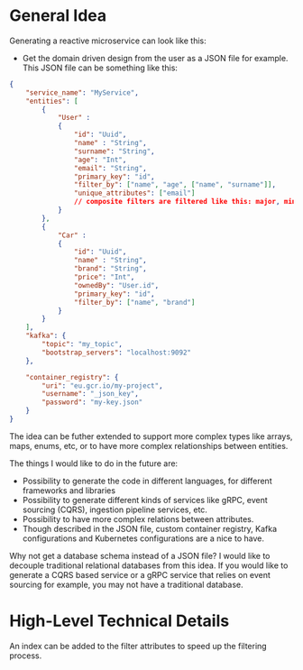 # General Idea

Generating a reactive microservice can look like this:

- Get the domain driven design from the user as a JSON file for example. This JSON file can be something like this:
```json
{
    "service_name": "MyService",
    "entities": [
        {
            "User" : 
            {
                "id": "Uuid",
                "name" : "String",
                "surname": "String",
                "age": "Int",
                "email": "String",
                "primary_key": "id",
                "filter_by": ["name", "age", ["name", "surname"]],
                "unique_attributes": ["email"]
                // composite filters are filtered like this: major, minor, subminor, etc.
            }
        },
        {
            "Car" : 
            {
                "id": "Uuid",
                "name" : "String",
                "brand": "String",
                "price": "Int",
                "ownedBy": "User.id",
                "primary_key": "id",
                "filter_by": ["name", "brand"]
            }
        }
    ],
    "kafka": {
        "topic": "my_topic",
        "bootstrap_servers": "localhost:9092"
    },

    "container_registry": {
        "uri": "eu.gcr.io/my-project",
        "username": "_json_key",
        "password": "my-key.json"
    }
}

```
The idea can be futher extended to support more complex types like arrays, maps, enums, etc, or to have more complex relationships between entities.

The things I would like to do in the future are:
- Possibility to generate the code in different languages, for different frameworks and libraries
- Possibility to generate different kinds of services like gRPC, event sourcing (CQRS), ingestion pipeline services, etc.
- Possibility to have more complex relations between attributes.
- Though described in the JSON file, custom container registry, Kafka configurations and Kubernetes configurations are a nice to have.


Why not get a database schema instead of a JSON file? I would like to decouple traditional relational databases from this idea. If you would like to generate a CQRS based service or a gRPC service that relies on event sourcing for example, you may not have a traditional database.

# High-Level Technical Details

An index can be added to the filter attributes to speed up the filtering process.